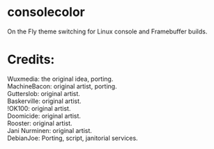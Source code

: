 consolecolor
============

On the Fly theme switching for Linux console and Framebuffer builds.

Credits:
===========
Wuxmedia:       the original idea, porting.  
MachineBacon:	original artist, porting.  
Gutterslob:     original artist.  
Baskerville:    original artist.  
!OK100:         original artist.  
Doomicide:      original artist.  
Rooster:        original artist.  
Jani Nurminen:  original artist.  
DebianJoe:      Porting, script, janitorial services.  
